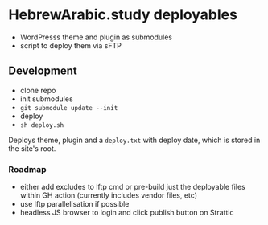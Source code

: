 # HebrewArabic.study deployables

 - WordPresss theme and plugin as submodules
 - script to deploy them via sFTP

## Development

 - clone repo
 - init submodules
 - `git submodule update --init`
 - deploy
 - `sh deploy.sh`

Deploys theme, plugin and a `deploy.txt` with deploy date, which is stored in the site's root.

### Roadmap

 - either add excludes to lftp cmd or pre-build just the deployable files within GH action (currently includes vendor files, etc)
 - use lftp parallelisation if possible
 - headless JS browser to login and click publish button on Strattic 
